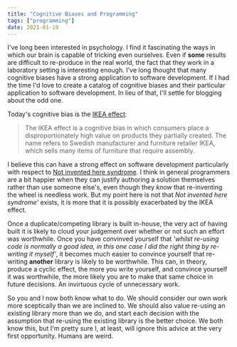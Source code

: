 ```yaml
---
title: "Cognitive Biases and Programming"
tags: ["programming"]
date: 2021-01-19
---
```


I've long been interested in psychology. I find it fascinating the ways in which our brain is capable of tricking even ourselves. Even if **some** results are difficult to re-produce in the real world, the fact that they work in a laboratory setting is interesting enough. I've long thought that many cognitive biases have a strong application to software development. If I had the time I'd love to create a catalog of cognitive biases and their particular application to software development. In lieu of that, I'll settle for blogging about the odd one.

Today's cognitive bias is the [IKEA effect](https://en.wikipedia.org/wiki/IKEA_effect):

> The IKEA effect is a cognitive bias in which consumers place a disproportionately high value on products they partially created. The name refers to Swedish manufacturer and furniture retailer IKEA, which sells many items of furniture that require assembly. 

I believe this can have a strong effect on software development particularly with respect to [Not invented here syndrome](https://wiki.c2.com/?NotInventedHere). I think in general programmers are a bit happier when they can justify authoring a solution themselves rather than use someone else's, even though they *know* that re-inventing the wheel is needless work. But my point here is not that *Not invented here syndrome'* exists, it is more that it is possibly exacerbated by the IKEA effect.

Once a duplicate/competing library is built in-house, the very act of having built it is likely to cloud your judgement over whether or not such an effort was worthwhile. Once you have convinved yourself that *'whilst re-using code is normally a good idea, in this one case I did the right thing by re-writing it myself'*, it becomes much easier to convince yourself that re-writing **another** library is likely to be worthwhile. This can, in theory, produce a cyclic effect, the more you write yourself, and convince yourself it was worthwhile, the more likely you are to make that same choice in future decisions. An invirtuous cycle of unnecessary work.

So you and I now both know what to do. We should consider our own work more sceptically than we are inclined to. We should also value re-using an existing library more than we do, and start each decision with the assumption that re-using the existing library is the better choice. We both know this, but I'm pretty sure I, at least, will ignore this advice at the very first opportunity. Humans are weird.
